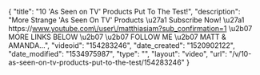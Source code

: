 {
    "title": "10 'As Seen on TV' Products Put To The Test!",
    "description": "More Strange 'As Seen On TV' Products \u27a1 Subscribe Now! \u27a1 https:\/\/www.youtube.com\/user\/matthiasiam?sub_confirmation=1 \u2b07   MORE LINKS BELOW \u2b07   \u2b07   FOLLOW ME \u2b07   MATT & AMANDA...",
    "videoid": "154283246",
    "date_created": "1520902122",
    "date_modified": "1534975987",
    "type": "",
    "layout": "video",
    "url": "\/v\/10-as-seen-on-tv-products-put-to-the-test\/154283246"
}